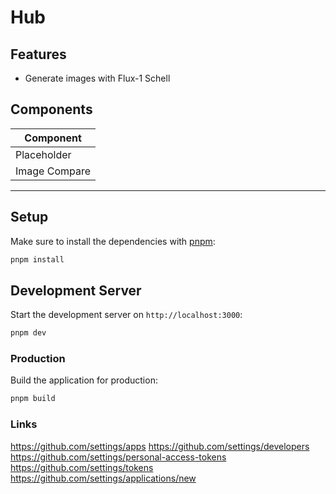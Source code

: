 # Hub

## Features

- Generate images with Flux-1 Schell

## Components

| Component     |
| ------------- |
| Placeholder   |
| Image Compare |

----

## Setup

Make sure to install the dependencies with [pnpm](https://pnpm.io/installation#using-corepack):

```bash
pnpm install
```

## Development Server

Start the development server on `http://localhost:3000`:

```bash
pnpm dev
```

### Production

Build the application for production:

```bash
pnpm build
```


### Links

https://github.com/settings/apps
https://github.com/settings/developers
https://github.com/settings/personal-access-tokens
https://github.com/settings/tokens
https://github.com/settings/applications/new

